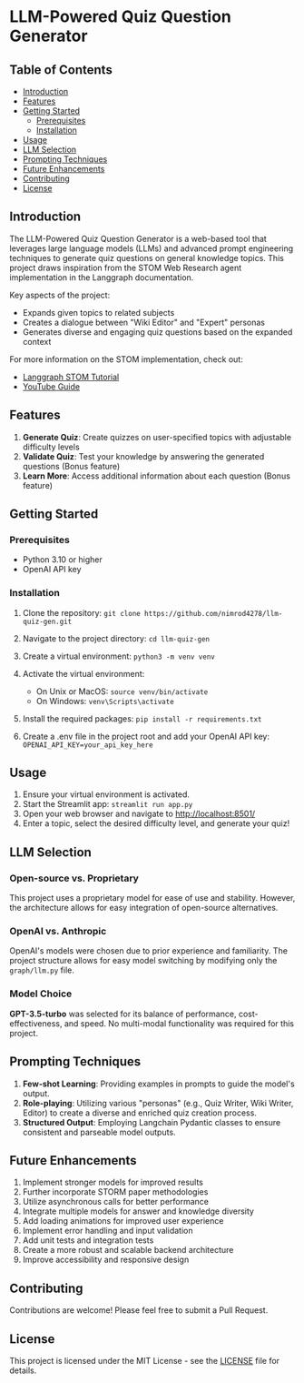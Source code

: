 
# LLM-Powered Quiz Question Generator

## Table of Contents

-   [Introduction](#introduction)
-   [Features](#features)
-   [Getting Started](#getting-started)
    -   [Prerequisites](#prerequisites)
    -   [Installation](#installation)
-   [Usage](#usage)
-   [LLM Selection](#llm-selection)
-   [Prompting Techniques](#prompting-techniques)
-   [Future Enhancements](#future-enhancements)
-   [Contributing](#contributing)
-   [License](#license)

## Introduction

The LLM-Powered Quiz Question Generator is a web-based tool that leverages large language models (LLMs) and advanced prompt engineering techniques to generate quiz questions on general knowledge topics. This project draws inspiration from the STOM Web Research agent implementation in the Langgraph documentation.

Key aspects of the project:

-   Expands given topics to related subjects
-   Creates a dialogue between "Wiki Editor" and "Expert" personas
-   Generates diverse and engaging quiz questions based on the expanded context

For more information on the STOM implementation, check out:

-   [Langgraph STOM Tutorial](https://langchain-ai.github.io/langgraph/tutorials/storm/storm)
-   [YouTube Guide](https://youtu.be/1uUORSZwTz4?si=XnFLRTlsUfZJkI45)

## Features

1.  **Generate Quiz**: Create quizzes on user-specified topics with adjustable difficulty levels
2.  **Validate Quiz**: Test your knowledge by answering the generated questions (Bonus feature)
3.  **Learn More**: Access additional information about each question (Bonus feature)

## Getting Started

### Prerequisites

-   Python 3.10 or higher
-   OpenAI API key

### Installation

1.  Clone the repository: 
`git clone https://github.com/nimrod4278/llm-quiz-gen.git`

3.  Navigate to the project directory: `cd llm-quiz-gen`
4.  Create a virtual environment: `python3 -m venv venv`
5.  Activate the virtual environment:
    -   On Unix or MacOS: `source venv/bin/activate`
    -   On Windows: `venv\Scripts\activate`
6.  Install the required packages: `pip install -r requirements.txt`
7.  Create a .env file in the project root and add your OpenAI API key: `OPENAI_API_KEY=your_api_key_here`

## Usage

1.  Ensure your virtual environment is activated.
2.  Start the Streamlit app: `streamlit run app.py`
3.  Open your web browser and navigate to [http://localhost:8501/](http://localhost:8501/)
4.  Enter a topic, select the desired difficulty level, and generate your quiz!

## LLM Selection

### Open-source vs. Proprietary

This project uses a proprietary model for ease of use and stability. However, the architecture allows for easy integration of open-source alternatives.

### OpenAI vs. Anthropic

OpenAI's models were chosen due to prior experience and familiarity. The project structure allows for easy model switching by modifying only the `graph/llm.py` file.

### Model Choice

**GPT-3.5-turbo** was selected for its balance of performance, cost-effectiveness, and speed. No multi-modal functionality was required for this project.

## Prompting Techniques

1.  **Few-shot Learning**: Providing examples in prompts to guide the model's output.
2.  **Role-playing**: Utilizing various "personas" (e.g., Quiz Writer, Wiki Writer, Editor) to create a diverse and enriched quiz creation process.
3.  **Structured Output**: Employing Langchain Pydantic classes to ensure consistent and parseable model outputs.

## Future Enhancements

1.  Implement stronger models for improved results
2.  Further incorporate STORM paper methodologies
3.  Utilize asynchronous calls for better performance
4.  Integrate multiple models for answer and knowledge diversity
5.  Add loading animations for improved user experience
6.  Implement error handling and input validation
7.  Add unit tests and integration tests
8.  Create a more robust and scalable backend architecture
9.  Improve accessibility and responsive design

## Contributing

Contributions are welcome! Please feel free to submit a Pull Request.

## License

This project is licensed under the MIT License - see the [LICENSE](LICENSE) file for details.